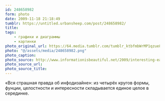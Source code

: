 ```yaml
---
id: 248658982
form: photo
date: 2009-11-18 21:18:49
tumblr: https://untitled.urbansheep.com/post/248658982/
title:
tags:
    - графики и диаграммы
    - картинки
photo_original_url: https://64.media.tumblr.com/tumblr_ktbfmbWrMP1qzue8ho1_640.png
photo: "@/assets/media/248658982.png"
photo_caption:
photo_source: http://www.informationisbeautiful.net/2009/interesting-easy-beautiful-true/
photo_source_url:
photo_source_title:
---
```


<p>«Вся страшная правда об инфодизайне»: из четырёх кругов формы, фунции, целостности и интересности складывается единое целое в серединке.</p>
